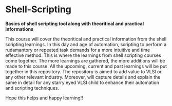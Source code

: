 # Shell-Scripting
**Basics of shell scripting tool along with theoritical and practical informations**

This course will cover the theoritical and practical information from the shell scripting learnings.
In this day and age of automation, scripting to perform a rudamantory or repeated task demands for a more intuitive and time effective method. This is where the learnings from shell scripting courses come together. The more learnings are gathered, the more additions will be made to this course. All the upcoming, current and past learnings will be put together in this repository. The repository is aimed to add value to VLSI or any other relevant industry. Moreover, will capture details and explain the same in detail for any starry eyed VLSI child to enhance their automation and scripting techniques.



Hope this helps and happy learning!!
